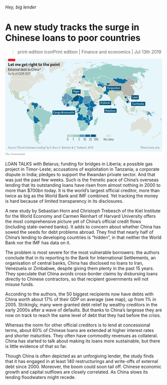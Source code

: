 ###### Hey, big lender

# A new study tracks the surge in Chinese loans to poor countries 

> print-edition iconPrint edition | Finance and economics | Jul 13th 2019 

![image](images/20190713_FNM971.png) 

LOAN TALKS with Belarus; funding for bridges in Liberia; a possible gas project in Timor-Leste; accusations of exploitation in Tanzania; a corporate dispute in India; pledges to support the Rwandan private sector. And that was just the past few weeks. Such is the frenetic pace of China’s overseas lending that its outstanding loans have risen from almost nothing in 2000 to more than $700bn today. It is the world’s largest official creditor, more than twice as big as the World Bank and IMF combined. Yet tracking the money is hard because of limited transparency in its disclosures. 

A new study by Sebastian Horn and Christoph Trebesch of the Kiel Institute for the World Economy and Carmen Reinhart of Harvard University offers the most comprehensive picture yet of China’s official credit flows (including state-owned banks). It adds to concern about whether China has sowed the seeds for debt problems abroad. They find that nearly half of China’s lending to developing countries is “hidden”, in that neither the World Bank nor the IMF has data on it. 

The problem is most severe for the most vulnerable borrowers: the authors conclude that in its reporting to the Bank for International Settlements, an organisation of central banks, China has disclosed no loans to Iran, Venezuela or Zimbabwe, despite giving them plenty in the past 15 years. They speculate that China avoids cross-border claims by disbursing loans directly to Chinese contractors, so that recipient governments will not misuse funds. 

According to the authors, the 50 biggest recipients now have debts with China worth about 17% of their GDP on average (see map), up from 1% in 2005. Strikingly, many were granted debt relief by wealthy creditors in the early 2000s after a wave of defaults. But thanks to China’s largesse they are now on track to reach the same level of debt that they had before the crisis. 

Whereas the norm for other official creditors is to lend at concessional terms, about 60% of Chinese loans are extended at higher interest rates and shorter maturities. They often have commodity revenues as collateral. China has started to talk about making its loans more sustainable, but there is little evidence of that so far. 

Though China is often depicted as an unforgiving lender, the study finds that it has engaged in at least 140 restructurings and write-offs of external debt since 2000. Moreover, the boom could soon tail off. Chinese economic growth and capital outflows are closely correlated. As China slows its lending floodwaters might recede. 

